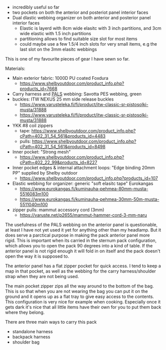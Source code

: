 

- incredibly useful so far
- two pockets on both the anterior and posteriot panel interior faces
- Dual dlastic webbing organizer on both anterior and posterior panel interior faces
    - Elastic is layerd with 8cm wide elasitc with 3 inch partitions, and 3cm wide elastic with 1.5 inch partitions
    - partitioning allows to find suitable size slot for most items
    - could maybe use a few 1.5/4 inch slots for very small items, e.g the last slot on the 3mm elasitc webbings


This is one of my favourite pieces of gear I have sewn so far.

Materials:

- Main exterior fabric: 1000D PU coated Foxdura
    - https://www.shelbyoutdoor.com/product_info.php?products_id=7668
- Carry harness and [PALS](../techiques/PALS.md) webbing: Savotta PES webbing, green
- buckles: ITW NEXUS 25 mm side release buckles
    - https://www.varusteleka.fi/fi/product/itw-classic-sr-pistosolki-musta/31888
    - https://www.varusteleka.fi/fi/product/itw-classic-sr-pistosolki-musta/31888
- YKK #8 coil zippers
    - tape: https://www.shelbyoutdoor.com/product_info.php?cPath=402_31_54_561&products_id=4483
    - pulls: https://www.shelbyoutdoor.com/product_info.php?cPath=402_31_54_561&products_id=8498
- Inner pocket: "Strong mesh"
    - https://www.shelbyoutdoor.com/product_info.php?cPath=402_22_99&products_id=8227
- Inner pocket edges & internal attachment loops: "Edge binding 20mm PP" supplied by Shelby outdoor
    - https://www.shelbyoutdoor.com/product_info.php?products_id=107    
- Elastic webbing for organizer: generic "soft elasitc tape" Eurokangas
    - https://www.eurokangas.fi/kuminauha-pehmea-80mm-musta-5516083m100
    - https://www.eurokangas.fi/kuminauha-pehmea-30mm-50m-musta-5511040m100
- zipper pulls: mammut accessory cord (3mm)
    - https://varuste.net/p2655/mammut-hammer-cord-3-mm-naru




The usefulness of the PALS webbing on the anterior panel is questionable, at least I have not yet used it yet for anything other than my headlamp. But it does serve a parctical purpose in making the pack anterior panel more rigid. This is important when its carried in the sternum pack configuration, which allows you to open the pack 90 degrees into a kind of table. If the anterior panel is not rigid enough it will fold in on itself and the pack doesn't open the way it is supposed to.  

The anterior panel has a flat zipper pocket for quick access. I tend to keep a map in that pocket, as well as the webbing for the carry harness/shoulder strap when they are not being used.

The main pocket zipper zips all the way around to the bottom of the bag. This is so that when you are not wearing the bag you can put it on the ground and it opens up as a flat tray to give easy access to the contents. This configuration is very nice for example when cooking. Especially once it gets dark it's nice that all little items have their own for you to put them back where they belong.

There are three main ways to carry this pack

- standalone harness
- backpack harness
- shoulder bag